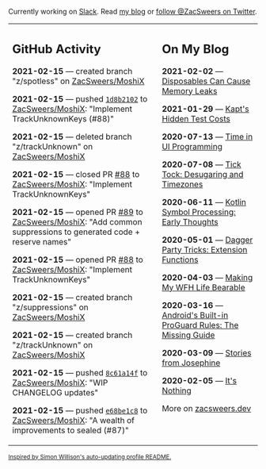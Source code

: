 Currently working on [Slack](https://slack.com/). Read [my blog](https://zacsweers.dev/) or [follow @ZacSweers on Twitter](https://twitter.com/ZacSweers).

<table><tr><td valign="top" width="60%">

## GitHub Activity
<!-- githubActivity starts -->
**2021-02-15** — created branch "z/spotless" on [ZacSweers/MoshiX](https://api.github.com/repos/ZacSweers/MoshiX)

**2021-02-15** — pushed [`1d8b2102`](https://github.com/ZacSweers/MoshiX/commit/1d8b2102c7b3792d088be3197f796a1da73aa1b1) to [ZacSweers/MoshiX](https://api.github.com/repos/ZacSweers/MoshiX): "Implement TrackUnknownKeys (#88)"

**2021-02-15** — deleted branch "z/trackUnknown" on [ZacSweers/MoshiX](https://api.github.com/repos/ZacSweers/MoshiX)

**2021-02-15** — closed PR [#88](https://api.github.com/repos/ZacSweers/MoshiX/pulls/88) to [ZacSweers/MoshiX](https://api.github.com/repos/ZacSweers/MoshiX): "Implement TrackUnknownKeys"

**2021-02-15** — opened PR [#89](https://api.github.com/repos/ZacSweers/MoshiX/pulls/89) to [ZacSweers/MoshiX](https://api.github.com/repos/ZacSweers/MoshiX): "Add common suppressions to generated code + reserve names"

**2021-02-15** — opened PR [#88](https://api.github.com/repos/ZacSweers/MoshiX/pulls/88) to [ZacSweers/MoshiX](https://api.github.com/repos/ZacSweers/MoshiX): "Implement TrackUnknownKeys"

**2021-02-15** — created branch "z/suppressions" on [ZacSweers/MoshiX](https://api.github.com/repos/ZacSweers/MoshiX)

**2021-02-15** — created branch "z/trackUnknown" on [ZacSweers/MoshiX](https://api.github.com/repos/ZacSweers/MoshiX)

**2021-02-15** — pushed [`8c61a14f`](https://github.com/ZacSweers/MoshiX/commit/8c61a14f5bd9269d18432aa5016538938a65e96a) to [ZacSweers/MoshiX](https://api.github.com/repos/ZacSweers/MoshiX): "WIP CHANGELOG updates"

**2021-02-15** — pushed [`e68be1c8`](https://github.com/ZacSweers/MoshiX/commit/e68be1c82bf6fb3f50096a553c9848cee54f25c3) to [ZacSweers/MoshiX](https://api.github.com/repos/ZacSweers/MoshiX): "A wealth of improvements to sealed (#87)"
<!-- githubActivity ends -->
</td><td valign="top" width="40%">

## On My Blog
<!-- blog starts -->
**2021-02-02** — [Disposables Can Cause Memory Leaks](https://www.zacsweers.dev/disposables-can-cause-memory-leaks/)

**2021-01-29** — [Kapt's Hidden Test Costs](https://www.zacsweers.dev/kapts-hidden-test-costs/)

**2020-07-13** — [Time in UI Programming](https://www.zacsweers.dev/time-in-ui/)

**2020-07-08** — [Tick Tock: Desugaring and Timezones](https://www.zacsweers.dev/ticktock-desugaring-timezones/)

**2020-06-11** — [Kotlin Symbol Processing: Early Thoughts](https://www.zacsweers.dev/kotlin-symbol-processor-early-thoughts/)

**2020-05-01** — [Dagger Party Tricks: Extension Functions](https://www.zacsweers.dev/dagger-party-tricks-extension-functions/)

**2020-04-03** — [Making My WFH Life Bearable](https://www.zacsweers.dev/making-wfh-life-bearable/)

**2020-03-16** — [Android's Built-in ProGuard Rules: The Missing Guide](https://www.zacsweers.dev/android-proguard-rules/)

**2020-03-09** — [Stories from Josephine](https://www.zacsweers.dev/stories-from-josephine/)

**2020-02-05** — [It's Nothing](https://www.zacsweers.dev/its-nothing/)
<!-- blog ends -->
More on [zacsweers.dev](https://zacsweers.dev/)
</td></tr></table>

<sub><a href="https://simonwillison.net/2020/Jul/10/self-updating-profile-readme/">Inspired by Simon Willison's auto-updating profile README.</a></sub>